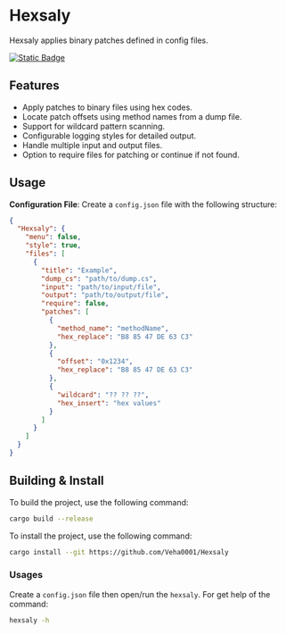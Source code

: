 # Hexsaly

Hexsaly applies binary patches defined in config files.

[![Static Badge](https://img.shields.io/badge/build-Nightly-brightgreen?style=for-the-badge&logo=rust&logoColor=%23ff9e64&labelColor=%23292e42&color=%233b4261)](https://nightly.link/Veha0001/Hexsaly/workflows/ci/main?preview)

## Features

- Apply patches to binary files using hex codes.
- Locate patch offsets using method names from a dump file.
- Support for wildcard pattern scanning.
- Configurable logging styles for detailed output.
- Handle multiple input and output files.
- Option to require files for patching or continue if not found.

## Usage

**Configuration File**: Create a `config.json` file with the following structure:

```json
{
  "Hexsaly": {
    "menu": false,
    "style": true,
    "files": [
      {
        "title": "Example",
        "dump_cs": "path/to/dump.cs",
        "input": "path/to/input/file",
        "output": "path/to/output/file",
        "require": false,
        "patches": [
          {
            "method_name": "methodName",
            "hex_replace": "B8 85 47 DE 63 C3"
          },
          {
            "offset": "0x1234",
            "hex_replace": "B8 85 47 DE 63 C3"
          },
          {
            "wildcard": "?? ?? ??",
            "hex_insert": "hex values"
          }
        ]
      }
    ]
  }
}
```

## Building & Install

To build the project, use the following command:

```sh
cargo build --release
```

To install the project, use the following command:

```sh
cargo install --git https://github.com/Veha0001/Hexsaly
```

### Usages

Create a `config.json` file then open/run the `hexsaly`.
For get help of the command:

```sh
hexsaly -h
```
